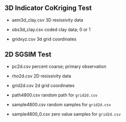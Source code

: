 ## 3D Indicator CoKriging Test

* aem3d_clay.csv
  3D resissivity data

* obs3d_clay.csv
  coded clay data; 0 or 1

* gridxyz.csv
  3d grid coordinates

## 2D SGSIM Test

* pc2d.csv
  percent coarse; primary observation

* rho2d.csv
  2D resissivity data

* grid2d.csv
  2d grid coordinates

* path4800.csv
  random path for `grid2d.csv`

* sample4800.csv
  random samples for `grid2d.csv`

* sample4800_0.csv
  zero value samples for `grid2d.csv`